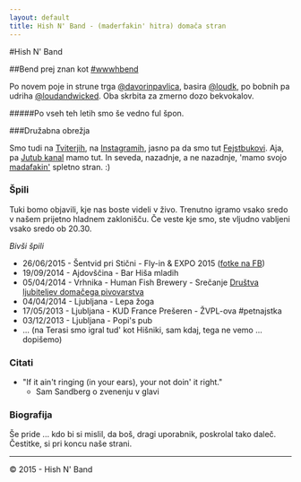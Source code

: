 ```yaml
---
layout: default
title: Hish N' Band - (maderfakin' hitra) domača stran
---
```


#Hish N' Band

##Bend prej znan kot [#wwwhbend](http://wwwhbend.tumblr.com/) 

Po novem poje in strune trga [@davorinpavlica](https://twitter.com/davorinpavlica), basira [@loudk](https://twitter.com/loudk), po bobnih pa udriha [@loudandwicked](https://twitter.com/loudandwicked). Oba skrbita za zmerno dozo bekvokalov.

#####Po vseh teh letih smo še vedno ful špon.

###Družabna obrežja

Smo tudi na [Tviterjih](https://twitter.com/hishnband), na [Instagramih](https://instagram.com/hishnband/), jasno pa da smo tut [Fejstbukovi](https://www.facebook.com/hishnband). Aja, pa [Jutub kanal](https://www.youtube.com/channel/UCTIELIn2BgFNHFnyAlIdBiw) mamo tut. In seveda, nazadnje, a ne nazadnje, 'mamo svojo [madafakin'](http://motherfuckingwebsite.com/) spletno stran. :)

### Špili
Tuki bomo objavili, kje nas boste videli v živo. Trenutno igramo vsako sredo v našem prijetno hladnem zaklonišču. Če veste kje smo, ste vljudno vabljeni vsako sredo ob 20.30.

*Bivši špili*
- 26/06/2015 - Šentvid pri Stični - Fly-in & EXPO 2015 ([fotke na FB](https://t.co/IoHGeedZzR))
- 19/09/2014 - Ajdovščina - Bar Hiša mladih
- 05/04/2014 - Vrhnika - Human Fish Brewery - Srečanje [Društva ljubiteljev domačega pivovarstva](https://dldp.wordpress.com/2014/04/17/porocilo-1-utrip-domace-pivovarske-scene/)
- 04/04/2014 - Ljubljana - Lepa žoga
- 17/05/2013 - Ljubljana - KUD France Prešeren - ŽVPL-ova #petnajstka
- 03/12/2013 - Ljubljana - Popi's pub
- ... (na Terasi smo igral tud' kot Hišniki, sam kdaj, tega ne vemo ... dopišemo)

### Citati

* "If it ain't ringing (in your ears), your not doin' it right."
  * Sam Sandberg o zvenenju v glavi

### Biografija 

Še pride ... kdo bi si mislil, da boš, dragi uporabnik, poskrolal tako daleč. Čestitke, si pri koncu naše strani.

***

© 2015 - Hish N' Band
